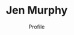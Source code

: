 ---
layout: userprofile
title:  "Jen Murphy" 
contributorId: '6'
categories: contributor
aID: '9999'
link: 'https://niche-news.github.io/contributor/jen-murphy.html'
author: 'Profile'
---